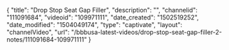{
    "title": "Drop Stop Seat Gap Filler",
    "description": "",
    "channelid": "111091684",
    "videoid": "109971111",
    "date_created": "1502519252",
    "date_modified": "1504049174",
    "type": "captivate",
    "layout": "channelVideo",
    "url": "\/bbbusa-latest-videos\/drop-stop-seat-gap-filler-2-notes\/111091684-109971111"
}